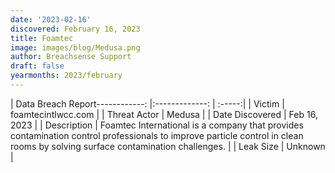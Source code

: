 ```yaml
---
date: '2023-02-16'
discovered: February 16, 2023
title: Foamtec
image: images/blog/Medusa.png
author: Breachsense Support
draft: false
yearmonths: 2023/february
---
```


| Data Breach Report------------:     |:-------------:    | :-----:|
| Victim      | foamtecintlwcc.com      | 
| Threat Actor      | Medusa      | 
| Date Discovered      | Feb 16, 2023      | 
| Description      | Foamtec International is a company that provides contamination control professionals to improve particle control in clean rooms by solving surface contamination challenges.      | 
| Leak Size      | Unknown      | 

